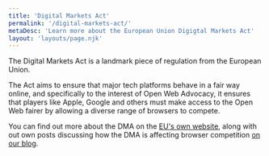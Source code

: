 ```yaml
---
title: 'Digital Markets Act'
permalink: '/digital-markets-act/'
metaDesc: 'Learn more about the European Union Digigtal Markets Act'
layout: 'layouts/page.njk'
---
```


The Digital Markets Act is a landmark piece of regulation from the European Union.  

The Act aims to ensure that major tech platforms behave in a fair way online, and specifically to the interest of Open Web Advocacy, it ensures that players like Apple, Google and others must make access to the Open Web fairer by allowing a diverse range of browsers to compete. 

You can find out more about the DMA on the [EU's own website](https://commission.europa.eu/strategy-and-policy/priorities-2019-2024/europe-fit-digital-age/digital-markets-act-ensuring-fair-and-open-digital-markets_en), along with out own posts discussing how the DMA is affecting browser competition [on our blog](https://open-web-advocacy.org/tag/eu/).